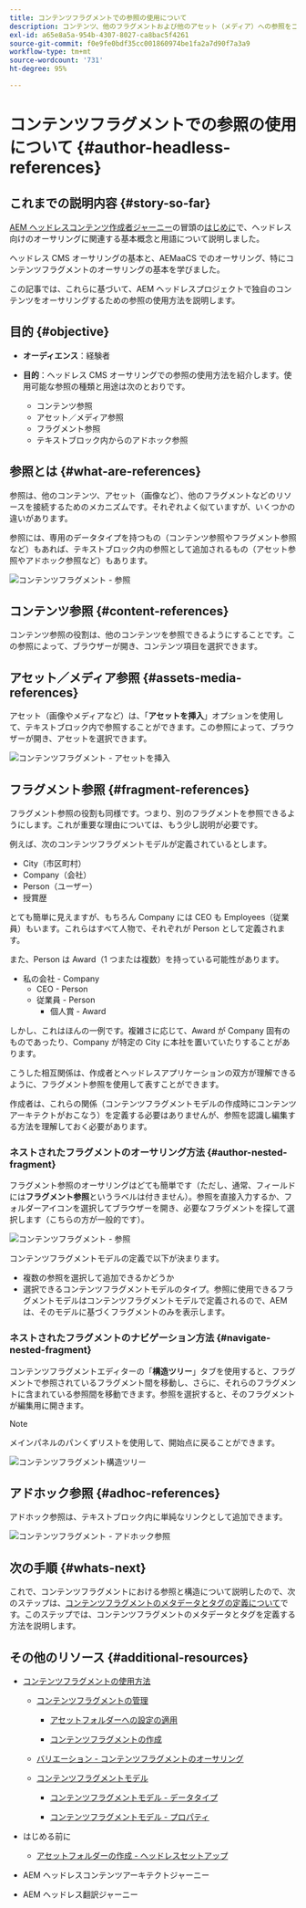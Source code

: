 ```yaml
---
title: コンテンツフラグメントでの参照の使用について
description: コンテンツ、他のフラグメントおよび他のアセット（メディア）への参照をコンテンツフラグメントで使用する方法について説明します。ヘッドレス CMS オーサリング用のネストされたフラグメントの必要性と仕組みを紹介します。
exl-id: a65e8a5a-954b-4307-8027-ca8bac5f4261
source-git-commit: f0e9fe0bdf35cc001860974be1fa2a7d90f7a3a9
workflow-type: tm+mt
source-wordcount: '731'
ht-degree: 95%

---
```


# コンテンツフラグメントでの参照の使用について {#author-headless-references}

## これまでの説明内容 {#story-so-far}

[AEM ヘッドレスコンテンツ作成者ジャーニー](overview.md)の冒頭の[はじめに](introduction.md)で、ヘッドレス向けのオーサリングに関連する基本概念と用語について説明しました。

ヘッドレス CMS オーサリングの基本と、AEMaaCS でのオーサリング、特にコンテンツフラグメントのオーサリングの基本を学びました。

この記事では、これらに基づいて、AEM ヘッドレスプロジェクトで独自のコンテンツをオーサリングするための参照の使用方法を説明します。

## 目的 {#objective}

* **オーディエンス**：経験者
* **目的**：ヘッドレス CMS オーサリングでの参照の使用方法を紹介します。使用可能な参照の種類と用途は次のとおりです。

   * コンテンツ参照
   * アセット／メディア参照
   * フラグメント参照
   * テキストブロック内からのアドホック参照

## 参照とは {#what-are-references}

参照は、他のコンテンツ、アセット（画像など）、他のフラグメントなどのリソースを接続するためのメカニズムです。それぞれよく似ていますが、いくつかの違いがあります。

参照には、専用のデータタイプを持つもの（コンテンツ参照やフラグメント参照など）もあれば、テキストブロック内の参照として追加されるもの（アセット参照やアドホック参照など）もあります。

![コンテンツフラグメント - 参照](/help/journey-headless/author/assets/headless-journey-author-references-01.png)

## コンテンツ参照 {#content-references}

コンテンツ参照の役割は、他のコンテンツを参照できるようにすることです。この参照によって、ブラウザーが開き、コンテンツ項目を選択できます。

## アセット／メディア参照 {#assets-media-references}

アセット（画像やメディアなど）は、「**アセットを挿入**」オプションを使用して、テキストブロック内で参照することができます。この参照によって、ブラウザーが開き、アセットを選択できます。

![コンテンツフラグメント - アセットを挿入](/help/journey-headless/author/assets/headless-journey-author-references-02.png)

## フラグメント参照 {#fragment-references}

フラグメント参照の役割も同様です。つまり、別のフラグメントを参照できるようにします。これが重要な理由については、もう少し説明が必要です。

例えば、次のコンテンツフラグメントモデルが定義されているとします。

* City（市区町村）
* Company（会社）
* Person（ユーザー）
* 授賞歴

とても簡単に見えますが、もちろん Company には CEO も Employees（従業員）もいます。これらはすべて人物で、それぞれが Person として定義されます。

また、Person は Award（1 つまたは複数）を持っている可能性があります。

* 私の会社 - Company
   * CEO - Person
   * 従業員 - Person
      * 個人賞 - Award

しかし、これはほんの一例です。複雑さに応じて、Award が Company 固有のものであったり、Company が特定の City に本社を置いていたりすることがあります。

こうした相互関係は、作成者とヘッドレスアプリケーションの双方が理解できるように、フラグメント参照を使用して表すことができます。

作成者は、これらの関係（コンテンツフラグメントモデルの作成時にコンテンツアーキテクトがおこなう）を定義する必要はありませんが、参照を認識し編集する方法を理解しておく必要があります。

<!--
![Content Modeling with Content Fragments](/help/journey-headless/developer/assets/headless-modeling-01.png "Content Modeling with Content Fragments")
-->

### ネストされたフラグメントのオーサリング方法 {#author-nested-fragment}

フラグメント参照のオーサリングはどても簡単です（ただし、通常、フィールドには&#x200B;**フラグメント参照**&#x200B;というラベルは付きません）。参照を直接入力するか、フォルダーアイコンを選択してブラウザーを開き、必要なフラグメントを探して選択します（こちらの方が一般的です）。

![コンテンツフラグメント - 参照](/help/journey-headless/author/assets/headless-journey-author-references-03.png)

コンテンツフラグメントモデルの定義で以下が決まります。

* 複数の参照を選択して追加できるかどうか
* 選択できるコンテンツフラグメントモデルのタイプ。参照に使用できるフラグメントモデルはコンテンツフラグメントモデルで定義されるので、AEM は、そのモデルに基づくフラグメントのみを表示します。

### ネストされたフラグメントのナビゲーション方法 {#navigate-nested-fragment}

コンテンツフラグメントエディターの「**構造ツリー**」タブを使用すると、フラグメントで参照されているフラグメント間を移動し、さらに、それらのフラグメントに含まれている参照間を移動できます。参照を選択すると、そのフラグメントが編集用に開きます。

>[!NOTE]
>
>メインパネルのパンくずリストを使用して、開始点に戻ることができます。

![コンテンツフラグメント構造ツリー](/help/sites-cloud/administering/content-fragments/assets/cfm-structuretree-02.png)

## アドホック参照 {#adhoc-references}

アドホック参照は、テキストブロック内に単純なリンクとして追加できます。

![コンテンツフラグメント - アドホック参照](/help/journey-headless/author/assets/headless-journey-author-references-04.png)

## 次の手順 {#whats-next}

これで、コンテンツフラグメントにおける参照と構造について説明したので、次のステップは、[コンテンツフラグメントのメタデータとタグの定義について](metadata-tagging.md)です。このステップでは、コンテンツフラグメントのメタデータとタグを定義する方法を説明します。

## その他のリソース {#additional-resources}

* [コンテンツフラグメントの使用方法](/help/sites-cloud/administering/content-fragments/content-fragments.md)

   * [コンテンツフラグメントの管理](/help/sites-cloud/administering/content-fragments/content-fragments-managing.md)

      * [アセットフォルダーへの設定の適用](/help/sites-cloud/administering/content-fragments/content-fragments-configuration-browser.md#apply-the-configuration-to-your-assets-folder)

      * [コンテンツフラグメントの作成](/help/sites-cloud/administering/content-fragments/content-fragments-managing.md#creating-a-content-fragment)

   * [バリエーション - コンテンツフラグメントのオーサリング](/help/sites-cloud/administering/content-fragments/content-fragments-variations.md)

   * [コンテンツフラグメントモデル](/help/sites-cloud/administering/content-fragments/content-fragments-models.md)

      * [コンテンツフラグメントモデル - データタイプ](/help/sites-cloud/administering/content-fragments/content-fragments-models.md#data-types)

      * [コンテンツフラグメントモデル - プロパティ](/help/sites-cloud/administering/content-fragments/content-fragments-models.md#properties)

* はじめる前に
   * [アセットフォルダーの作成 - ヘッドレスセットアップ](/help/headless/setup/create-assets-folder.md)

* AEM ヘッドレスコンテンツアーキテクトジャーニー

* AEM ヘッドレス翻訳ジャーニー
